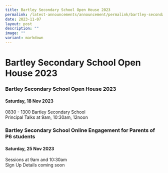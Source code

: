 ```yaml
---
title: Bartley Secondary School Open House 2023
permalink: /latest-announcements/announcement/permalink/bartley-secondary-school-open-house-2023/
date: 2023-11-07
layout: post
description: ""
image: ""
variant: markdown
---
```

# Bartley Secondary School Open House 2023
### Bartley Secondary School Open House 2023
#### Saturday, 18 Nov 2023<br>
0830 - 1300
Bartley Secondary School<br>
Principal Talks at 9am, 10:30am, 12noon

### Bartley Secondary School Online Engagement for Parents of P6 students
#### Saturday, 25 Nov 2023 <br>
Sessions at 9am and 10:30am<br>
Sign Up Details coming soon